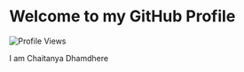 # Welcome to my GitHub Profile
![Profile Views](https://komarev.com/ghpvc/?username=chaitu0608&color=brightgreen)
<p class="framer-text" 
   style="--font-selector: SUMgQ2hhaXRhbnlhIERoYW1kaGVyZQ==; 
   --framer-font-family: 'IBM Plex Mono', monospace; 
   --framer-font-size: calc(var(--font-size-variable) * 1px); 
   --framer-font-weight: 500; 
   --framer-line-height: 100%; 
   --framer-text-color: var(--color-white, rgb(230, 230, 230)); 
   --framer-text-transform: uppercase;">
   I am Chaitanya Dhamdhere
</p>
